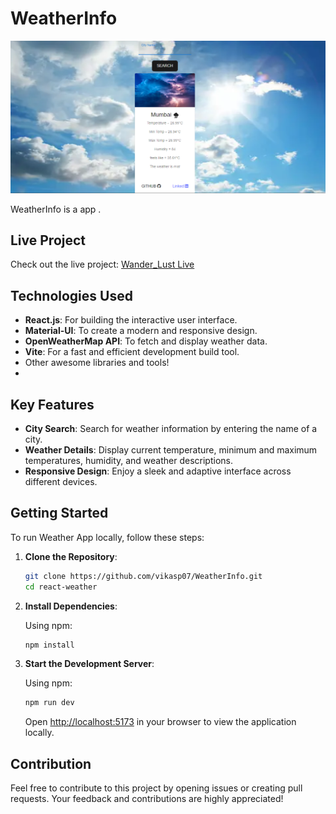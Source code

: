 # WeatherInfo

![WeatherInfo](./public/weatherInfo.png)

WeatherInfo is a app .
## Live Project

Check out the live project: [Wander_Lust Live](https://weather-info-10si.onrender.com/)

## Technologies Used

- **React.js**: For building the interactive user interface.
- **Material-UI**: To create a modern and responsive design.
- **OpenWeatherMap API**: To fetch and display weather data.
- **Vite**: For a fast and efficient development build tool.
- Other awesome libraries and tools!
- 
## Key Features

- **City Search**: Search for weather information by entering the name of a city.
- **Weather Details**: Display current temperature, minimum and maximum temperatures, humidity, and weather descriptions.
- **Responsive Design**: Enjoy a sleek and adaptive interface across different devices.

## Getting Started

To run Weather App locally, follow these steps:

1. **Clone the Repository**:

    ```bash
    git clone https://github.com/vikasp07/WeatherInfo.git
    cd react-weather
    ```

2. **Install Dependencies**:

    Using npm:

    ```bash
    npm install
    ```

4. **Start the Development Server**:

    Using npm:

    ```bash
    npm run dev
    ```
    Open [http://localhost:5173](http://localhost:5173) in your browser to view the application locally.


## Contribution

Feel free to contribute to this project by opening issues or creating pull requests. Your feedback and contributions are highly appreciated!
